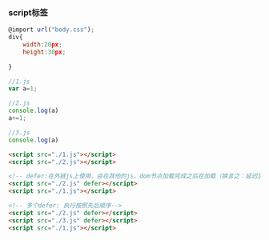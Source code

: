 ### script标签

```js
@import url("body.css");
div{
    width:20px;
    height:30px;
    
}

```

```js
//1.js
var a=1;
```
```js
//2.js
console.log(a)
a+=1;
```
```js
//3.js
console.log(a)
```

```html
<script src="./1.js"></script>
<script src="./2.js"></script>
```

```html
<!-- defer:在外链js上使用，会在其他的js，dom节点加载完成之后在加载（换言之：延迟加载）-->
<script src="./2.js" defer></script>
<script src="./1.js"></script>
```
```html
<!-- 多个defer: 执行按照先后顺序-->
<script src="./2.js" defer></script>
<script src="./3.js" defer></script>
<script src="./1.js"></script>
```
